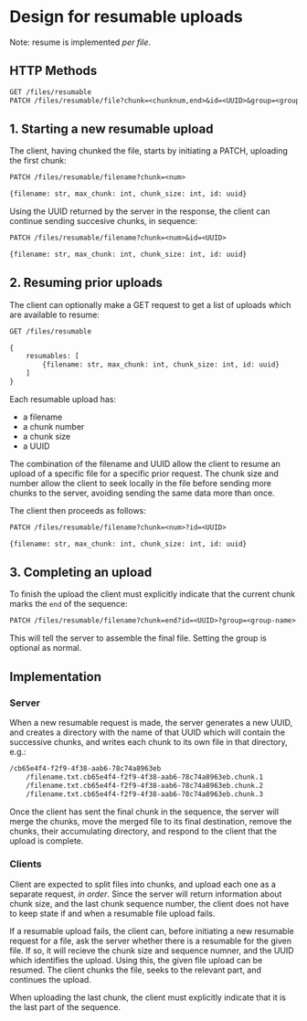 
# Design for resumable uploads

Note: resume is implemented _per file_.

## HTTP Methods

```txt
GET /files/resumable
PATCH /files/resumable/file?chunk=<chunknum,end>&id=<UUID>&group=<group-name>
```

## 1. Starting a new resumable upload

The client, having chunked the file, starts by initiating a PATCH, uploading the first chunk:

```txt
PATCH /files/resumable/filename?chunk=<num>

{filename: str, max_chunk: int, chunk_size: int, id: uuid}
```

Using the UUID returned by the server in the response, the client can continue sending succesive chunks, in sequence:

```txt
PATCH /files/resumable/filename?chunk=<num>&id=<UUID>

{filename: str, max_chunk: int, chunk_size: int, id: uuid}
```


## 2. Resuming prior uploads

The client can optionally make a GET request to get a list of uploads which are available to resume:

```txt
GET /files/resumable

{
    resumables: [
        {filename: str, max_chunk: int, chunk_size: int, id: uuid}
    ]
}
```

Each resumable upload has:
- a filename
- a chunk number
- a chunk size
- a UUID

The combination of the filename and UUID allow the client to resume an upload of a specific file for a specific prior request. The chunk size and number allow the client to seek locally in the file before sending more chunks to the server, avoiding sending the same data more than once.

The client then proceeds as follows:

```txt
PATCH /files/resumable/filename?chunk=<num>?id=<UUID>

{filename: str, max_chunk: int, chunk_size: int, id: uuid}
```

## 3. Completing an upload

To finish the upload the client must explicitly indicate that the current chunk marks the `end` of the sequence:

```txt
PATCH /files/resumable/filename?chunk=end?id=<UUID>?group=<group-name>
```

This will tell the server to assemble the final file. Setting the group is optional as normal.

## Implementation

### Server

When a new resumable request is made, the server generates a new UUID, and creates a directory with the name of that UUID which will contain the successive chunks, and writes each chunk to its own file in that directory, e.g.:

```txt
/cb65e4f4-f2f9-4f38-aab6-78c74a8963eb
    /filename.txt.cb65e4f4-f2f9-4f38-aab6-78c74a8963eb.chunk.1
    /filename.txt.cb65e4f4-f2f9-4f38-aab6-78c74a8963eb.chunk.2
    /filename.txt.cb65e4f4-f2f9-4f38-aab6-78c74a8963eb.chunk.3
```

Once the client has sent the final chunk in the sequence, the server will merge the chunks, move the merged file to its final destination, remove the chunks, their accumulating directory, and respond to the client that the upload is complete.

### Clients

Client are expected to split files into chunks, and upload each one as a separate request, _in order_. Since the server will return information about chunk size, and the last chunk sequence number, the client does not have to keep state if and when a resumable file upload fails.

If a resumable upload fails, the client can, before initiating a new resumable request for a file, ask the server whether there is a resumable for the given file. If so, it will recieve the chunk size and sequence numner, and the UUID which identifies the upload. Using this, the given file upload can be resumed. The client chunks the file, seeks to the relevant part, and continues the upload.

When uploading the last chunk, the client must explicitly indicate that it is the last part of the sequence.
